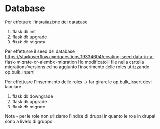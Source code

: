 # Database


Per effetuare l'installazione del database

1. flask db init
2. flask db upgrade
3. flask db migrate

Per effettuare il seed del database
https://stackoverflow.com/questions/19334604/creating-seed-data-in-a-flask-migrate-or-alembic-migration
Ho modificato il file nella cartella migrations/versions ed ho aggiunto l'inserimento delle roles utilizzando op.bulk_insert

Per effettuare l'inserimento delle roles -> far girare le op.bulk_insert devi lanciare

1. flask db downgrade
2. flask db upgrade
3. flask db migrate

Nota - per le role non utliziamo l'indice di drupal in quanto le role in drupal sono a livello di gruppo

